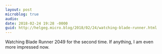 ```yaml
---
layout: post
microblog: true
audio: 
date: 2018-02-24 19:28 -0000
guid: http://helgeg.micro.blog/2018/02/24/watching-blade-runner.html
---
```

Watching Blade Runner 2049 for the second time. If anything, I am even more impressed now. 
